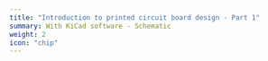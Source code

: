 ```yaml
---
title: "Introduction to printed circuit board design - Part 1"
summary: With KiCad software - Schematic
weight: 2
icon: "chip"
---
```


